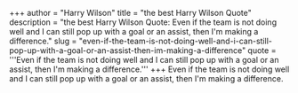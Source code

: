 +++
author = "Harry Wilson"
title = "the best Harry Wilson Quote"
description = "the best Harry Wilson Quote: Even if the team is not doing well and I can still pop up with a goal or an assist, then I'm making a difference."
slug = "even-if-the-team-is-not-doing-well-and-i-can-still-pop-up-with-a-goal-or-an-assist-then-im-making-a-difference"
quote = '''Even if the team is not doing well and I can still pop up with a goal or an assist, then I'm making a difference.'''
+++
Even if the team is not doing well and I can still pop up with a goal or an assist, then I'm making a difference.
